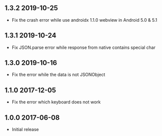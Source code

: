 ## 1.3.2 2019-10-25

* Fix the crash error while use androidx 1.1.0 webview in Android 5.0 & 5.1

## 1.3.1 2019-10-24

* Fix JSON.parse error while response from native contains special char

## 1.3.0 2019-10-16

* Fix the error while the data is not JSONObject

## 1.1.0 2017-12-05

* Fix the error which keyboard does not work

## 1.0.0 2017-06-08

* Initial release